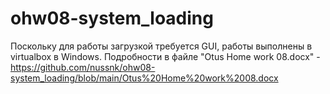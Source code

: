 # ohw08-system_loading
Поскольку для работы загрузкой требуется GUI, работы выполнены в virtualbox в Windows.
Подробности в файле "Otus Home work 08.docx" - https://github.com/nussnk/ohw08-system_loading/blob/main/Otus%20Home%20work%2008.docx

